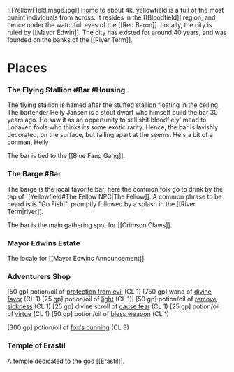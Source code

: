 ![[YellowFIeldImage.jpg]]
Home to about 4k, yellowfield is a full of the most quaint individuals from across. It resides in the [[Bloodfield]] region, and hence under the watchfull eyes of the [[Red Baron]]. Locally, the city is ruled by [[Mayor Edwin]]. The city has existed for around 40 years, and was founded on the banks of the [[River Term]]. 

# Places
### The Flying  Stallion #Bar #Housing
The flying stallion is named after the stuffed stallion floating in the ceiling. The bartender Helly Jansen is a stout dwarf who himself build the bar 30 years ago. He saw it as an oppertunity to sell shit bloodfiely' mead to Loháven fools who thinks its some exotic rarity. Hence, the bar is lavishly decorated, on the surface, but falling apart at the seems. He's a bit of a conman, Helly

The bar is tied to the [[Blue Fang Gang]].

### The Barge #Bar
The barge is the local favorite bar, here the common folk go to drink by the tap of [[Yellowfield#The Fellow NPC|The Fellow]]. 
A common phrase to be heard is is "Go Fish!", promptly followed by a splash in the [[River Term|river]].

The bar is the main gathering spot for [[Crimson Claws]].

### Mayor Edwins Estate
The locale for [[Mayor Edwins Announcement]]

### Adventurers Shop
[50 gp] potion/oil of [protection from evil](https://www.aonprd.com/SpellDisplay.aspx?ItemName=Protection%20from%20Good) (CL 1)
[750 gp] wand of [divine favor](https://www.aonprd.com/SpellDisplay.aspx?ItemName=Divine%20Favor) (CL 1)
[25 gp] potion/oil of [light](https://www.aonprd.com/SpellDisplay.aspx?ItemName=Light) (CL 1)|
[50 gp] potion/oil of [remove sickness](https://www.aonprd.com/SpellDisplay.aspx?ItemName=Remove%20Sickness) (CL 1)
[25 gp] divine scroll of [cause fear](https://www.aonprd.com/SpellDisplay.aspx?ItemName=Cause%20Fear) (CL 1)
[25 gp] potion/oil of [virtue](https://www.aonprd.com/SpellDisplay.aspx?ItemName=Virtue) (CL 1)
[50 gp] potion/oil of [bless weapon](https://www.aonprd.com/SpellDisplay.aspx?ItemName=Bless%20Weapon) (CL 1)

[300 gp] potion/oil of [fox's cunning](https://www.aonprd.com/SpellDisplay.aspx?ItemName=Fox%27s%20Cunning) (CL 3)

### Temple of Erastil
A temple dedicated to the god [[Erastil]].
